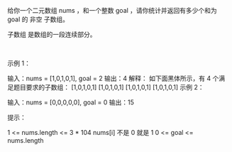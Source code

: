 给你一个二元数组 nums ，和一个整数 goal ，请你统计并返回有多少个和为 goal 的 非空 子数组。

子数组 是数组的一段连续部分。

 

示例 1：

输入：nums = [1,0,1,0,1], goal = 2
输出：4
解释：
如下面黑体所示，有 4 个满足题目要求的子数组：
[1,0,1,0,1]
[1,0,1,0,1]
[1,0,1,0,1]
[1,0,1,0,1]
示例 2：

输入：nums = [0,0,0,0,0], goal = 0
输出：15
 

提示：

1 <= nums.length <= 3 * 104
nums[i] 不是 0 就是 1
0 <= goal <= nums.length
